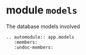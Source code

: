 # module `models`

The database models involved

```{eval-rst}
.. automodule:: app.models
   :members:
   :undoc-members:

```
